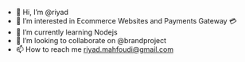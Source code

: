 - 👋 Hi, I’m @riyad
- 👀 I’m interested in Ecommerce Websites and Payments Gateway 💳
- 🌱 I’m currently learning Nodejs
- 💞️ I’m looking to collaborate on @brandproject
- 📫 How to reach me riyad.mahfoudi@gmail.com

<!---
heyriyad/heyriyad is a ✨ special ✨ repository because its `README.md` (this file) appears on your GitHub profile.
You can click the Preview link to take a look at your changes.
--->
